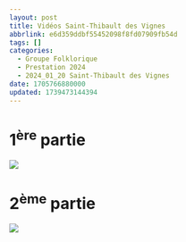 ```yaml
---
layout: post
title: Vidéos Saint-Thibault des Vignes
abbrlink: e6d359ddbf55452098f8fd07909fb54d
tags: []
categories:
  - Groupe Folklorique
  - Prestation 2024
  - 2024_01_20 Saint-Thibault des Vignes
date: 1705766880000
updated: 1739473144394
---
```


# 1<sup>ère</sup> partie

[<img src="/resources/83939bb59eff4d38b981715c98aac373.png">](https://youtu.be/3ZuEfjTsH60)

# 2<sup>ème</sup> partie

[<img src="/resources/9ff0c76d203e40af9cdbc5e82b0b406b.png">](https://youtu.be/oc8iEheq9rg)
